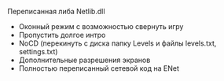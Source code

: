 Переписанная либа Netlib.dll

* Оконный режим с возможностью свернуть игру
* Пропустить долгое интро
* NoCD (перекинуть с диска папку Levels и файлы levels.txt, settings.txt)
* Дополнительные разрешения экранов
* Полностью переписанный сетевой код на ENet